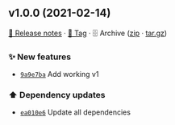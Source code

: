 ## v1.0.0 (2021-02-14)

[📝 Release notes](https://github.com/koj-co/prisma-class-validator/releases/tag/v1.0.0) · [🔖 Tag](https://github.com/koj-co/prisma-class-validator/tree/v1.0.0) · 🗄️ Archive ([zip](https://github.com/koj-co/prisma-class-validator/archive/v1.0.0.zip) · [tar.gz](https://github.com/koj-co/prisma-class-validator/archive/v1.0.0.tar.gz))

### ✨ New features

- [`9a9e7ba`](https://github.com/koj-co/prisma-class-validator/commit/9a9e7ba)  Add working v1

### ⬆️ Dependency updates

- [`ea010e6`](https://github.com/koj-co/prisma-class-validator/commit/ea010e6)  Update all dependencies
